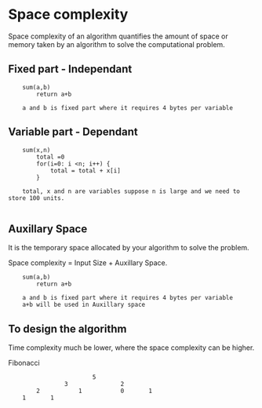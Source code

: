 # Space complexity

Space complexity of an algorithm quantifies the amount of space or memory taken by an algorithm to solve the computational problem.


## Fixed part  - Independant
```
	sum(a,b)
		return a+b
	
	a and b is fixed part where it requires 4 bytes per variable
```

## Variable part   - Dependant

```
	sum(x,n)
		total =0 
		for(i=0: i <n; i++) {
			total = total + x[i]
		}
	
	total, x and n are variables suppose n is large and we need to store 100 units.
	
```

## Auxillary Space 

It is the temporary space allocated by your algorithm to solve the problem.

Space complexity = Input Size + Auxillary Space.

```
	sum(a,b)
		return a+b
	
	a and b is fixed part where it requires 4 bytes per variable
	a+b will be used in Auxillary space
```

## To design the algorithm
 
Time complexity much be lower, where the space complexity can be higher.

Fibonacci 

							5
					3      			2
			2			1			0		1	
		1		1  